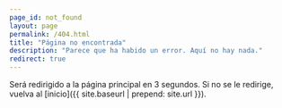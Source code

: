 ```yaml
---
page_id: not_found
layout: page
permalink: /404.html
title: "Página no encontrada"
description: "Parece que ha habido un error. Aquí no hay nada."
redirect: true
---
```


Será redirigido a la página principal en 3 segundos. Si no se le redirige, vuelva al [inicio]({{ site.baseurl | prepend: site.url }}).
